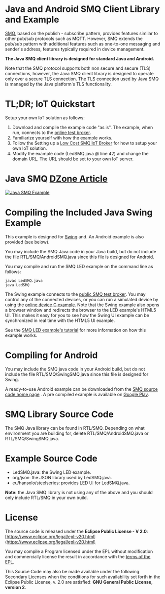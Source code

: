 # Java and Android SMQ Client Library and Example

[SMQ](https://realtimelogic.com/products/simplemq/), based on the publish - subscribe pattern, provides features similar to other pub/sub protocols such as MQTT. However, SMQ extends the pub/sub pattern with additional features such as one-to-one messaging and sender's address, features typically required in device management.

**The Java SMQ client library is designed for standard Java and Android.**

Note that the SMQ protocol supports both non secure and secure (TLS) connections, however, the Java SMQ client library is designed to operate only over a secure TLS connection. The TLS connection used by Java SMQ is managed by the Java platform's TLS functionality.

# TL;DR; IoT Quickstart

Setup your own IoT solution as follows:

1. Download and compile the example code "as is". The example, when run, connects to the [online test broker](https://simplemq.com/m2m-led/).
2. Familiarize yourself with how the example works.
3. Follow the Setting up a [Low Cost SMQ IoT Broker](https://makoserver.net/articles/Setting-up-a-Low-Cost-SMQ-IoT-Broker) for how to setup your own IoT solution.
4. Modify the example code (LedSMQ.java @ line 42) and change the domain URL. The URL should be set to your own IoT server.

# Java SMQ [DZone Article](https://dzone.com/articles/java-iot-device-management)

[![Java SMQ Example](https://dzone.com/storage/temp/10875510-javasmq.gif)](https://dzone.com/articles/java-iot-device-management)

# Compiling the Included Java Swing Example

This example is designed for [Swing](https://en.wikipedia.org/wiki/Swing_(Java)) and. An Android example is also provided (see below).

You may include the SMQ Java code in your Java build, but do not include the file RTL/SMQ/AndroidSMQ.java since this file is designed for Android.

You may compile and run the SMQ LED example on the command line as follows:

```
javac LedSMQ.java
java LedSMQ
```

The Swing example connects to the [public SMQ test broker](https://simplemq.com/m2m-led/). You may control any of the connected devices, or you can run a simulated device by using the [online device C example](https://repl.it/@RTL/SMQ-LED-Demo). Note that the Swing example also opens a browser window and redirects the browser to the LED example's HTML5 UI. This makes it easy for you to see how the Swing UI example can be synchronized in real time with the HTML5 UI example.

See the [SMQ LED example's tutorial](https://makoserver.net/articles/Browser-to-Device-LED-Control-using-SimpleMQ) for more information on how this example works.

# Compiling for Android

You may include the SMQ java code in your Android build, but do not include the file RTL/SMQ/SwingSMQ.java since this file is designed for Swing.

A ready-to-use Android example can be downloaded from the [SMQ source code home page](https://realtimelogic.com/products/simplemq/src/) . A pre compiled example is available on [Google Play](https://play.google.com/store/apps/details?id=demo.smq_android).

# SMQ Library Source Code

The SMQ Java library can be found in RTL/SMQ. Depending on what environment you are building for, delete RTL/SMQ/AndroidSMQ.java or RTL/SMQ/SwingSMQ.java.

# Example Source Code

* LedSMQ.java: the Swing LED example.
* org/json: the JSON library used by LedSMQ.java.
* eu/hansolo/steelseries: provides LED UI for LedSMQ.java.

**Note:** the Java SMQ library is not using any of the above and you should only include RTL/SMQ in your own build.

# License

The source code is released under the **Eclipse Public License - V 2.0**: [https://www.eclipse.org/legal/epl-v20.html](https://www.eclipse.org/legal/epl-v20.html)

You may compile a Program licensed under the EPL without modification and commercially license the result in accordance with the [terms of the EPL](https://www.eclipse.org/legal/epl-2.0/faq.php).

This Source Code may also be made available under the following Secondary Licenses when the conditions for such availability set forth in the Eclipse Public License, v. 2.0 are satisfied: **GNU General Public License, version 2**.
